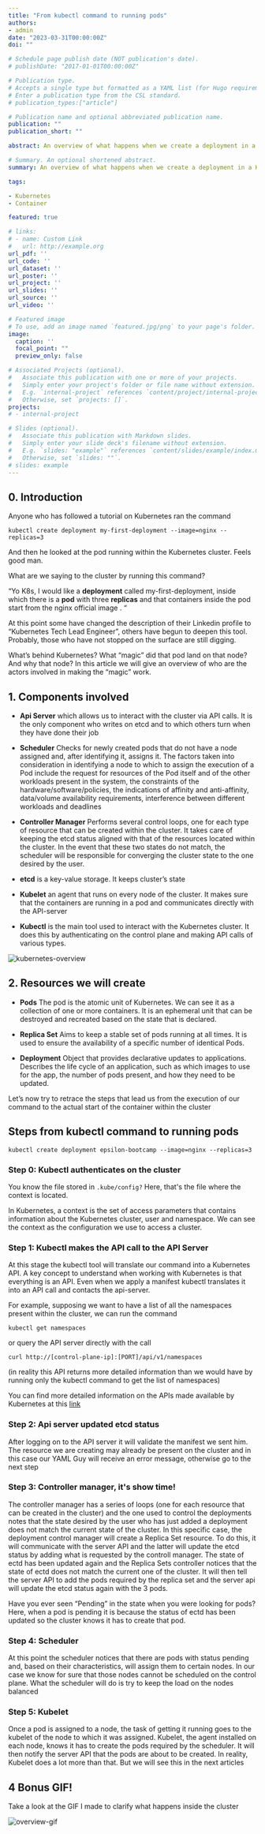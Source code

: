 ```yaml
---
title: "From kubectl command to running pods"
authors:
- admin
date: "2023-03-31T00:00:00Z"
doi: ""

# Schedule page publish date (NOT publication's date).
# publishDate: "2017-01-01T00:00:00Z"

# Publication type.
# Accepts a single type but formatted as a YAML list (for Hugo requirements).
# Enter a publication type from the CSL standard.
# publication_types:["article"]

# Publication name and optional abbreviated publication name.
publication: ""
publication_short: ""

abstract: An overview of what happens when we create a deployment in a Kubernetes cluster

# Summary. An optional shortened abstract.
summary: An overview of what happens when we create a deployment in a Kubernetes cluster

tags:

- Kubernetes
- Container

featured: true

# links:
# - name: Custom Link
#   url: http://example.org
url_pdf: ''
url_code: ''
url_dataset: ''
url_poster: ''
url_project: ''
url_slides: ''
url_source: ''
url_video: ''

# Featured image
# To use, add an image named `featured.jpg/png` to your page's folder. 
image:
  caption: ''
  focal_point: ""
  preview_only: false

# Associated Projects (optional).
#   Associate this publication with one or more of your projects.
#   Simply enter your project's folder or file name without extension.
#   E.g. `internal-project` references `content/project/internal-project/index.md`.
#   Otherwise, set `projects: []`.
projects:
# - internal-project

# Slides (optional).
#   Associate this publication with Markdown slides.
#   Simply enter your slide deck's filename without extension.
#   E.g. `slides: "example"` references `content/slides/example/index.md`.
#   Otherwise, set `slides: ""`.
# slides: example
---
```


## 0. Introduction

Anyone who has followed a tutorial on Kubernetes ran the command

```kubectl create deployment my-first-deployment --image=nginx --replicas=3```

And then he looked at the pod running within the Kubernetes cluster. Feels good man.

What are we saying to the cluster by running this command?

“Yo K8s, I would like a **deployment** called my-first-deployment, inside which there is a **pod** with three **replicas** and that containers inside the pod start from the nginx official image . “

At this point some have changed the description of their Linkedin profile to “Kubernetes Tech Lead Engineer”, others have begun to deepen this tool. Probably, those who have not stopped on the surface are still digging.

What’s behind Kubernetes? What “magic” did that pod land on that node? And why that node? In this article we will give an overview of who are the actors involved in making the “magic” work.


## 1. Components involved

- **Api Server** which allows us to interact with the cluster via API calls. It is the only component who writes on etcd and to which others turn when they have done their job

- **Scheduler** Checks for newly created pods that do not have a node assigned and, after identifying it, assigns it. The factors taken into consideration in identifying a node to which to assign the execution of a Pod include the request for resources of the Pod itself and of the other workloads present in the system, the constraints of the hardware/software/policies, the indications of affinity and anti-affinity, data/volume availability requirements, interference between different workloads and deadlines

- **Controller Manager** Performs several control loops, one for each type of resource that can be created within the cluster. It takes care of keeping the etcd status aligned with that of the resources located within the cluster. In the event that these two states do not match, the scheduler will be responsible for converging the cluster state to the one desired by the user.

- **etcd** is a key-value storage. It keeps cluster’s state

- **Kubelet** an agent that runs on every node of the cluster. It makes sure that the containers are running in a pod and communicates directly with the API-server

- **Kubectl** is the main tool used to interact with the Kubernetes cluster. It does this by authenticating on the control plane and making API calls of various types.


![kubernetes-overview](kubernetes-overview.png)


## 2. Resources we will create

- **Pods** The pod is the atomic unit of Kubernetes. We can see it as a collection of one or more containers. It is an ephemeral unit that can be destroyed and recreated based on the state that is declared.

- **Replica Set** Aims to keep a stable set of pods running at all times. It is used to ensure the availability of a specific number of identical Pods.

- **Deployment**  Object that provides declarative updates to applications. Describes the life cycle of an application, such as which images to use for the app, the number of pods present, and how they need to be updated.

Let’s now try to retrace the steps that lead us from the execution of our command to the actual start of the container within the cluster

## Steps from kubectl command to running pods
```kubectl create deployment epsilon-bootcamp --image=nginx --replicas=3```

###  Step 0: Kubectl authenticates on the cluster

You know the file stored in ```.kube/config?``` Here, that's the file where the context is located.

In Kubernetes, a context is the set of access parameters that contains information about the Kubernetes cluster, user and namespace. We can see the context as the configuration we use to access a cluster.

### Step 1: Kubectl makes the API call to the API Server

At this stage the kubectl tool will translate our command into a Kubernetes API. A key concept to understand when working with Kubernetes is that everything is an API. Even when we apply a manifest kubectl translates it into an API call and contacts the api-server.

For example, supposing we want to have a list of all the namespaces present within the cluster, we can run the command

```kubectl get namespaces```

or query the API server directly with the call

```curl http://[control-plane-ip]:[PORT]/api/v1/namespaces```

(in reality this API returns more detailed information than we would have by running only the kubectl command to get the list of namespaces)

You can find more detailed information on the APIs made available by Kubernetes at this [link](https://kubernetes.io/docs/concepts/overview/kubernetes-api/)

### Step 2: Api server updated etcd status

After logging on to the API server it will validate the manifest we sent him. The resource we are creating may already be present on the cluster and in this case our YAML Guy will receive an error message, otherwise go to the next step

### Step 3: Controller manager, it's show time!

The controller manager has a series of loops (one for each resource that can be created in the cluster) and the one used to control the deployments notes that the state desired by the user who has just added a deployment does not match the current state of the cluster. In this specific case, the deployment control manager will create a Replica Set resource. To do this, it will communicate with the server API and the latter will update the etcd status by adding what is requested by the controll manager. The state of ectd has been updated again and the Replica Sets controller notices that the state of ectd does not match the current one of the cluster. It will then tell the server API to add the pods required by the replica set and the server api will update the etcd status again with the 3 pods.

Have you ever seen “Pending” in the state when you were looking for pods? Here, when a pod is pending it is because the status of ectd has been updated so the cluster knows it has to create that pod.

### Step 4: Scheduler

At this point the scheduler notices that there are pods with status pending and, based on their characteristics, will assign them to certain nodes. In our case we know for sure that those nodes cannot be scheduled on the control plane. What the scheduler will do is try to keep the load on the nodes balanced

### Step 5: Kubelet

Once a pod is assigned to a node, the task of getting it running goes to the kubelet of the node to which it was assigned. Kubelet, the agent installed on each node, knows it has to create the pods required by the scheduler. It will then notify the server API that the pods are about to be created. In reality, Kubelet does a lot more than that. But we will see this in the next articles 

## 4 Bonus GIF!

Take a look at the GIF I made to clarify what happens inside the cluster

![overview-gif](overview.gif)